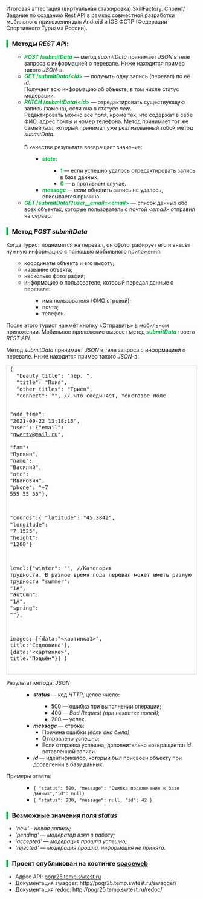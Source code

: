 Итоговая аттестация (виртуальная стажировка) SkillFactory.
Спринт/Задание по созданию Rest API в рамках совместной разработки мобильного приложения
для Android и IOS ФСТР (Федерации Спортивного Туризма России).

<div style="border-left: 5px solid #00b43f; padding-left: 10px;">
<h3><strong>Методы <em>REST</em> <em>API</em>:</strong></h3>
</div>

<ul>
<ul>
<li><strong style="color: #00b43f;"><em>POST</em> /<em>submitData</em></strong> — метод <em>submitData </em>принимает <em>JSON</em> в теле запроса с информацией о перевале. Ниже находится пример такого <em>JSON</em>-а.</li>
<li><strong style="color: #00b43f;"><em>GET</em> /<em>submitData</em>/&lt;<em>id</em>&gt;</strong> — получить одну запись (перевал) по её <em>id</em>.<br>Получает всю информацию об объекте, в том числе статус модерации.</li>
<li><strong style="color: #00b43f;"><em>PATCH</em> /<em>submitData</em>/&lt;<em>id</em>&gt;</strong> — отредактировать существующую запись (замена), если она в статусе <em>new</em>.<br>Редактировать можно все поля, кроме тех, что содержат в себе ФИО, адрес почты и номер телефона. Метод принимает тот же самый <em>json</em>, который принимал уже реализованный тобой метод <em>submitData</em>.<br><br>В качестве результата возвращает значение:
<ul>
<ul>
<li><strong style="color: #00b43f;"><em>state</em></strong>:
<ul>
<ul>
<li><strong style="color: #00b43f;">1</strong> — если успешно удалось отредактировать запись в базе данных.</li>
<li><strong style="color: #00b43f;">0</strong> — в противном случае.</li>
</ul>
</ul>
</li>
<li><strong style="color: #00b43f;"><em>message</em> </strong>— если обновить запись не удалось, описывается причина.</li>
</ul>
</ul>
</li>
<li><strong style="color: #00b43f;"><em>GET</em> /<em>submitData</em>/?<em>user</em>__<em>email</em>=&lt;<em>email</em>&gt;</strong> — список данных обо всех объектах, которые пользователь с почтой <em>&lt;email&gt;</em> отправил на сервер.</li>
</ul>
</ul>



<div style="border-left: 5px solid #00b43f; padding-left: 10px;">
<h3><strong>Метод <em>POST submitData</em></strong></h3>
</div>

Когда турист поднимется на перевал, он сфотографирует его и внесёт нужную информацию с помощью мобильного приложения:

<ul>
<ul>
<li>координаты объекта и его высоту;</li>
<li>название объекта;</li>
<li>несколько фотографий;</li>
<li>информацию о пользователе, который передал данные о перевале:
<ul>
<ul>
<li>имя пользователя (ФИО строкой);</li>
<li>почта;</li>
<li>телефон.</li>
</ul>
</ul>
</li>
</ul>
</ul>
<p>После этого турист нажмёт кнопку «Отправить» в мобильном приложении. Мобильное приложение вызовет метод&nbsp;<strong style="color: #00b43f;"><em>submitData </em></strong><span style="font-size: 1em;">твоего </span><em style="font-size: 1em;">REST</em><span style="font-size: 1em;"> </span><em style="font-size: 1em;">API</em><span style="font-size: 1em;">.</span></p>

<p>Метод <em>submitData </em>принимает <em>JSON</em> в теле запроса с информацией о перевале. Ниже находится пример такого <em>JSON</em>-а:</p>
<div style="overflow: auto; width: auto; border: solid #D1D9D7; border-width: .1em; padding: .2em .6em;">
<pre style="margin: 0; line-height: 125%;" class="hljs language-css">{
  "beauty_title": <span class="hljs-string">"пер. "</span>,
  <span class="hljs-string">"title"</span>: <span class="hljs-string">"Пхия"</span>,
  <span class="hljs-string">"other_titles"</span>: <span class="hljs-string">"Триев"</span>,
  <span class="hljs-string">"connect"</span>: <span class="hljs-string">""</span>, // что соединяет, текстовое поле

<span class="hljs-string">"add_time"</span>: <span class="hljs-string">"2021-09-22 13:18:13"</span>,
<span class="hljs-string">"user"</span>: {"email": <span class="hljs-string">"qwerty@mail.ru"</span>, 		
<span class="hljs-string">"fam"</span>: <span class="hljs-string">"Пупкин"</span>,
<span class="hljs-string">"name"</span>: <span class="hljs-string">"Василий"</span>,
<span class="hljs-string">"otc"</span>: <span class="hljs-string">"Иванович"</span>,
<span class="hljs-string">"phone"</span>: <span class="hljs-string">"+7 555 55 55"</span>},

"coords":{
"latitude": <span class="hljs-string">"45.3842"</span>,
<span class="hljs-string">"longitude"</span>: <span class="hljs-string">"7.1525"</span>,
<span class="hljs-string">"height"</span>: <span class="hljs-string">"1200"</span>}

level:{"winter": <span class="hljs-string">""</span>, //Категория трудности. В разное время года перевал может иметь
разную категорию трудности
<span class="hljs-string">"summer"</span>: <span class="hljs-string">"1А"</span>,
<span class="hljs-string">"autumn"</span>: <span class="hljs-string">"1А"</span>,
<span class="hljs-string">"spring"</span>: <span class="hljs-string">""</span>},

images: [{data:<span class="hljs-string">"&lt;картинка1&gt;"</span>, title:<span class="hljs-string">"Седловина"</span>}, {data:<span class="hljs-string">"&lt;картинка&gt;"</span>, title:<span class="hljs-string">"Подъём"</span>}]
}
</pre>
</div>

<p>Результат метода: <em>JSON</em></p>
<ul>
<ul>
<ul>
<li><strong><em>status</em></strong> — код <em>HTTP</em>, целое число:
<ul>
<ul>
<li>500 — ошибка при выполнении операции;</li>
<li>400 — <em>Bad Request</em>&nbsp;<em>(при нехватке полей)</em>;</li>
<li>200 — успех.</li>
</ul>
</ul>
</li>
<li><strong><em>message</em> </strong>— строка:
<ul>
<li>Причина ошибки <em>(если она была)</em>;</li>
<li>Отправлено успешно;</li>
<li>Если отправка успешна, дополнительно возвращается <em>id</em> вставленной записи.</li>
</ul>
</li>
<li><strong><em>id</em> </strong>— идентификатор, который был присвоен объекту при добавлении в базу данных.</li>
</ul>
</ul>
</ul>

<p>Примеры ответа:</p>
<ul>
<ul>
<ul>
<li><code>{ "status": 500, "message": "Ошибка подключения к базе данных","id": null}</code></li>
<li><code>{ "status": 200, "message": null, "id": 42 }</code></li>
</ul>
</ul>
</ul>

<div style="border-left: 5px solid #00b43f; padding-left: 10px;">
<h3><strong>Возможные значения поля <em>status</em></strong></h3>
</div>
<ul dir="auto">
<li><em>'new' - новая запись;</em></li>
<li><em>'pending' — модератор взял в работу;</em></li>
<li><em>'accepted'  — модерация прошла успешно;</em></li>
<li><em>'rejected' — модерация прошла, информация не принята.</em></li>
</ul>

<div style="border-left: 5px solid #00b43f; padding-left: 10px;">
<h3><strong>Проект опубликован на хостинге <a href="https://sweb.ru/">spaceweb</a></strong></h3>
</div>
<ul dir="auto">
<li>Адрес API: <a href="pogr25.temp.swtest.ru">pogr25.temp.swtest.ru</a></li>
<li>Документация swagger: http://pogr25.temp.swtest.ru/swagger/</li>
<li>Документация redoc: http://pogr25.temp.swtest.ru/redoc/</li>
</ul>
